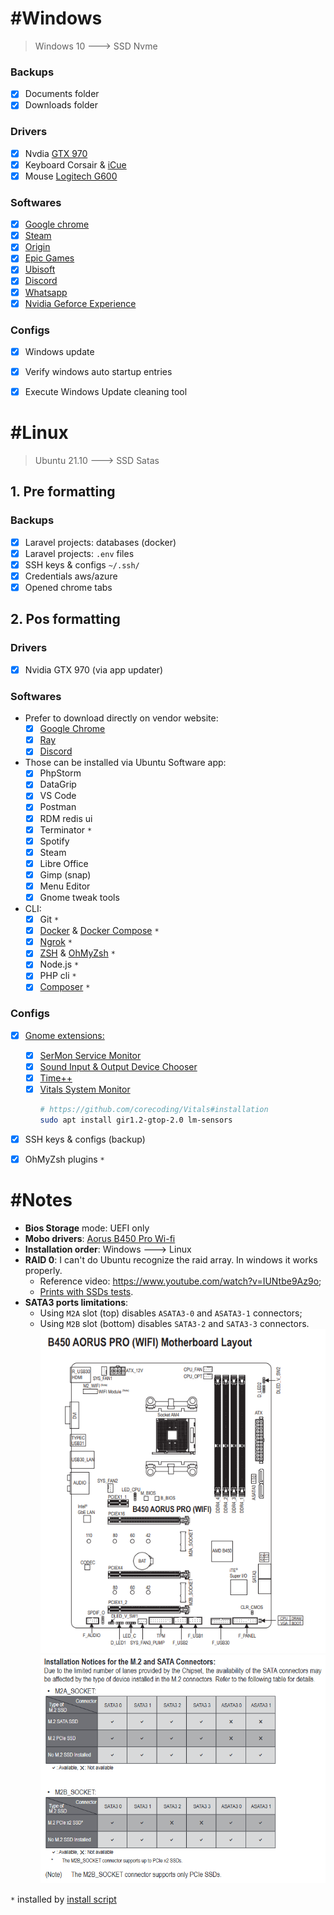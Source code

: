 # #Windows
> Windows 10 ---> SSD Nvme

### Backups
- [x] Documents folder
- [x] Downloads folder

### Drivers
- [x] Nvdia [GTX 970](https://www.nvidia.com.br/Download/index.aspx?lang=br)
- [x] Keyboard Corsair & [iCue](https://www.corsair.com/br/pt/icue)
- [x] Mouse [Logitech G600](https://support.logi.com/hc/pt-br/articles/360025298053)

### Softwares
- [x] [Google chrome](https://www.google.pt/intl/pt-PT/chrome/)
- [x] [Steam](https://store.steampowered.com/)
- [x] [Origin](https://www.origin.com/bra/pt-br/store/download)
- [x] [Epic Games](https://www.epicgames.com/store/pt-BR/)
- [x] [Ubisoft](https://ubisoftconnect.com/pt-BR/)
- [x] [Discord](https://discord.com/download)
- [x] [Whatsapp](https://www.whatsapp.com/download)
- [x] [Nvidia Geforce Experience](https://www.nvidia.com/pt-br/geforce/geforce-experience/)

### Configs
- [x] Windows update
- [x] Verify windows auto startup entries
- [x] Execute Windows Update cleaning tool


# #Linux
> Ubuntu 21.10 ---> SSD Satas

## 1. Pre formatting

### Backups
- [x] Laravel projects: databases (docker)
- [x] Laravel projects: `.env` files
- [x] SSH keys & configs `~/.ssh/`
- [x] Credentials aws/azure
- [x] Opened chrome tabs

## 2. Pos formatting

### Drivers
- [x] Nvidia GTX 970 (via app updater)

### Softwares
- Prefer to download directly on vendor website:
	- [x] [Google Chrome](https://www.google.pt/intl/pt-PT/chrome/)
	- [x] [Ray](https://spatie.be/profile/purchases)
	- [x] [Discord](https://discord.com/download)
- Those can be installed via Ubuntu Software app:
	- [x] PhpStorm
	- [x] DataGrip
	- [x] VS Code
	- [x] Postman
	- [x] RDM redis ui
	- [x] Terminator `*`
	- [x] Spotify
	- [x] Steam
	- [x] Libre Office
	- [x] Gimp (snap)
	- [x] Menu Editor
	- [x] Gnome tweak tools
- CLI:
	- [x] Git `*`
	- [x] [Docker](https://docs.docker.com/engine/install/ubuntu/#install-using-the-convenience-script) & [Docker Compose](https://docs.docker.com/compose/install/) `*`
	- [x] [Ngrok](https://ngrok.com/download) `*`
	- [x] [ZSH](https://github.com/ohmyzsh/ohmyzsh/wiki/Installing-ZSH) & [OhMyZsh](https://github.com/ohmyzsh/ohmyzsh) `*`
	- [x] Node.js `*`
	- [x] PHP cli `*`
	- [x] [Composer](https://getcomposer.org/download/) `*`

### Configs
- [x] [Gnome extensions:](https://extensions.gnome.org/)
	- [x] [SerMon Service Monitor](https://extensions.gnome.org/extension/1804/sermon/)
	- [x] [Sound Input & Output Device Chooser](https://extensions.gnome.org/extension/906/sound-output-device-chooser/)
	- [x] [Time++](https://extensions.gnome.org/extension/1238/time/)
	- [x] [Vitals System Monitor](https://extensions.gnome.org/extension/1460/vitals/)
		```bash
		# https://github.com/corecoding/Vitals#installation
		sudo apt install gir1.2-gtop-2.0 lm-sensors
		```
- [x] SSH keys & configs (backup)
- [x] OhMyZsh plugins `*`


# #Notes
- **Bios Storage** mode: UEFI only
- **Mobo drivers**: [Aorus B450 Pro Wi-fi](https://www.gigabyte.com/br/Motherboard/B450-AORUS-PRO-WIFI-rev-1x/support#support-dl)
- **Installation order**: Windows ---> Linux
- **RAID 0**: I can't do Ubuntu recognize the raid array. In windows it works properly.
	- Reference video: <https://www.youtube.com/watch?v=IUNtbe9Az9o>;
	- [Prints with SSDs tests](./PRINTS_SSD_TESTS.md).
- **SATA3 ports limitations**:
	- Using `M2A` slot (top) disables `ASATA3-0` and `ASATA3-1` connectors;
	- Using `M2B` slot (bottom) disables `SATA3-2` and `SATA3-3` connectors.
	[![Mobo overview](images/mobo.png)](https://www.gigabyte.com/br/Motherboard/B450-AORUS-PRO-WIFI-rev-1x/support#support-manual)
	[![SATA3 limitations](images/limitacao-sata-ports.png)](https://www.gigabyte.com/br/Motherboard/B450-AORUS-PRO-WIFI-rev-1x/support#support-manual)

`*` installed by [install script](../README.md)
